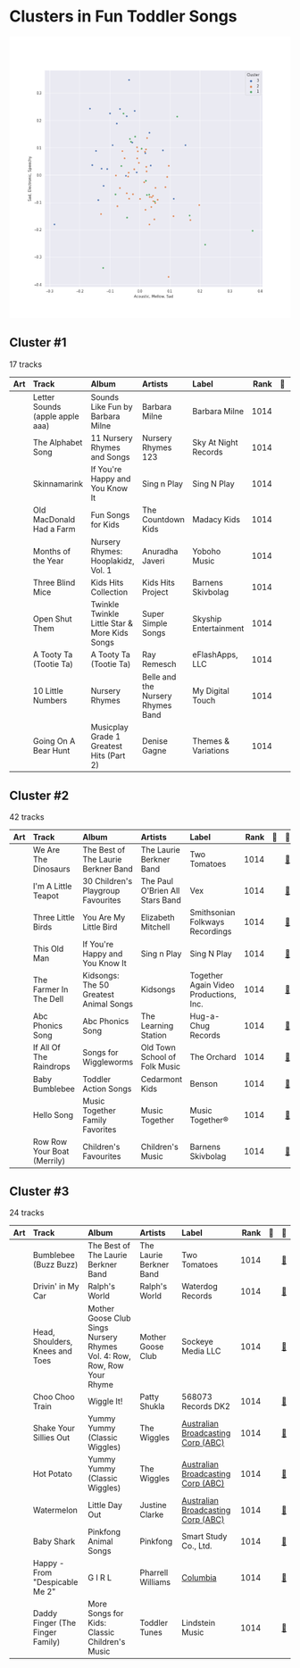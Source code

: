 # Clusters in Fun Toddler Songs 

![Comparison of Cluster](../../../images/playlists/fun_toddler_songs_/clusters/clusters_scatter.png)

## Cluster #1

17 tracks

| Art | Track | Album | Artists | Label | Rank | 💚 | 🔗 |
|:---|:---|:---|:---|:---|---:|:---|:---|
| <img src="https://i.scdn.co/image/ab67616d0000b273024d2a8b825e7bac9aeb460c" alt="" width="50" /> | Letter Sounds (apple apple aaa) | Sounds Like Fun by Barbara Milne | Barbara Milne | Barbara Milne | 1014 | | [🔗](https://open.spotify.com/track/0mSs7n2iFEfoONUCWoZfDl) |
| <img src="https://i.scdn.co/image/ab67616d0000b273374947dbb95010fd96b45a8a" alt="" width="50" /> | The Alphabet Song | 11 Nursery Rhymes and Songs | Nursery Rhymes 123 | Sky At Night Records | 1014 | | [🔗](https://open.spotify.com/track/3AKptVSm0UdJvzALA4ioAn) |
| <img src="https://i.scdn.co/image/ab67616d0000b273d43d503db3d6dd15127b403a" alt="" width="50" /> | Skinnamarink | If You're Happy and You Know It | Sing n Play | Sing N Play | 1014 | | [🔗](https://open.spotify.com/track/3qZjcQSjTL1sXvCghKeLb2) |
| <img src="https://i.scdn.co/image/ab67616d0000b273a6079f689f4f8f2dae7e1b4a" alt="" width="50" /> | Old MacDonald Had a Farm | Fun Songs for Kids | The Countdown Kids | Madacy Kids | 1014 | | [🔗](https://open.spotify.com/track/2tGgIA04KdLTRRGY5Ndw5w) |
| <img src="https://i.scdn.co/image/ab67616d0000b2734410bfa955dff7a3bf84dc78" alt="" width="50" /> | Months of the Year | Nursery Rhymes: Hooplakidz, Vol. 1 | Anuradha Javeri | Yoboho Music | 1014 | | [🔗](https://open.spotify.com/track/29xVFbFlteivgkDHG15BpO) |
| <img src="https://i.scdn.co/image/ab67616d0000b273648517235abb8c05b1b1af3e" alt="" width="50" /> | Three Blind Mice | Kids Hits Collection | Kids Hits Project | Barnens Skivbolag | 1014 | | [🔗](https://open.spotify.com/track/30KpWHztqavXKbJYnusL9u) |
| <img src="https://i.scdn.co/image/ab67616d0000b2734062dcfa17a0b15cdbfc9d50" alt="" width="50" /> | Open Shut Them | Twinkle Twinkle Little Star & More Kids Songs | Super Simple Songs | Skyship Entertainment | 1014 | | [🔗](https://open.spotify.com/track/2NtrTPwgjK6nLefb8icrue) |
| <img src="https://i.scdn.co/image/ab67616d0000b27377a274592dfe888f5d0d91b7" alt="" width="50" /> | A Tooty Ta (Tootie Ta) | A Tooty Ta (Tootie Ta) | Ray Remesch | eFlashApps, LLC | 1014 | | [🔗](https://open.spotify.com/track/40aF8upN1GeHQCcNFlDT9J) |
| <img src="https://i.scdn.co/image/ab67616d0000b273f920b73d9bd1d38284913976" alt="" width="50" /> | 10 Little Numbers | Nursery Rhymes | Belle and the Nursery Rhymes Band | My Digital Touch | 1014 | | [🔗](https://open.spotify.com/track/4ESxsb4EVn7xGmJPsEN7wr) |
| <img src="https://i.scdn.co/image/ab67616d0000b273d80bd51eba94b296fc693108" alt="" width="50" /> | Going On A Bear Hunt | Musicplay Grade 1 Greatest Hits (Part 2) | Denise Gagne | Themes & Variations | 1014 | | [🔗](https://open.spotify.com/track/4bhX85fxOd0E2UtOJcg7TN) |
## Cluster #2

42 tracks

| Art | Track | Album | Artists | Label | Rank | 💚 | 🔗 |
|:---|:---|:---|:---|:---|---:|:---|:---|
| <img src="https://i.scdn.co/image/ab67616d0000b27315da17f21f746eefc8c7265b" alt="" width="50" /> | We Are The Dinosaurs | The Best of The Laurie Berkner Band | The Laurie Berkner Band | Two Tomatoes | 1014 | | [🔗](https://open.spotify.com/track/1FmJtqPzqoh9FydgLvFcXR) |
| <img src="https://i.scdn.co/image/ab67616d0000b273ee857d39aa55c1a3123848e9" alt="" width="50" /> | I'm A Little Teapot | 30 Children's Playgroup Favourites | The Paul O'Brien All Stars Band | Vex | 1014 | | [🔗](https://open.spotify.com/track/09e9gkRHVf8xQHy3dQ1fO8) |
| <img src="https://i.scdn.co/image/ab67616d0000b2732e98ac353bde1480e5be8721" alt="" width="50" /> | Three Little Birds | You Are My Little Bird | Elizabeth Mitchell | Smithsonian Folkways Recordings | 1014 | | [🔗](https://open.spotify.com/track/4Rs7nQW8DxBlyBpetWdkyI) |
| <img src="https://i.scdn.co/image/ab67616d0000b273d43d503db3d6dd15127b403a" alt="" width="50" /> | This Old Man | If You're Happy and You Know It | Sing n Play | Sing N Play | 1014 | | [🔗](https://open.spotify.com/track/4oU7XJPdXtVfNvWrIdRRoT) |
| <img src="https://i.scdn.co/image/ab67616d0000b27373faccd9bf217d899d34a273" alt="" width="50" /> | The Farmer In The Dell | Kidsongs: The 50 Greatest Animal Songs | Kidsongs | Together Again Video Productions, Inc. | 1014 | | [🔗](https://open.spotify.com/track/1srbiAU0RloE9PtSGGXmTQ) |
| <img src="https://i.scdn.co/image/ab67616d0000b273bbc2c30740cdaf0f294a786f" alt="" width="50" /> | Abc Phonics Song | Abc Phonics Song | The Learning Station | Hug-a-Chug Records | 1014 | | [🔗](https://open.spotify.com/track/6C0KJ9MMjL4G3FkkpUSQph) |
| <img src="https://i.scdn.co/image/ab67616d0000b273e3caaf7f5b105c98e1d400f1" alt="" width="50" /> | If All Of The Raindrops | Songs for Wiggleworms | Old Town School of Folk Music | The Orchard | 1014 | | [🔗](https://open.spotify.com/track/5POM2lseA6sONqP0O9pxWC) |
| <img src="https://i.scdn.co/image/ab67616d0000b27372444ddcc6bcf20f45c76a81" alt="" width="50" /> | Baby Bumblebee | Toddler Action Songs | Cedarmont Kids | Benson | 1014 | | [🔗](https://open.spotify.com/track/5nyiCpT9umyu8ChSDofeVg) |
| <img src="https://i.scdn.co/image/ab67616d0000b273c0dbda78591899579d2c9f7c" alt="" width="50" /> | Hello Song | Music Together Family Favorites | Music Together | Music Together® | 1014 | | [🔗](https://open.spotify.com/track/5tchXfzE9ktj1bSxmgPlDG) |
| <img src="https://i.scdn.co/image/ab67616d0000b273a867b723bb69f302ee08ae92" alt="" width="50" /> | Row Row Your Boat (Merrily) | Children's Favourites | Children's Music | Barnens Skivbolag | 1014 | | [🔗](https://open.spotify.com/track/6rup3MnFORKLyVwn10k2uO) |
## Cluster #3

24 tracks

| Art | Track | Album | Artists | Label | Rank | 💚 | 🔗 |
|:---|:---|:---|:---|:---|---:|:---|:---|
| <img src="https://i.scdn.co/image/ab67616d0000b27315da17f21f746eefc8c7265b" alt="" width="50" /> | Bumblebee (Buzz Buzz) | The Best of The Laurie Berkner Band | The Laurie Berkner Band | Two Tomatoes | 1014 | | [🔗](https://open.spotify.com/track/7wmLqSbHSmUzhqXRVqADnq) |
| <img src="https://i.scdn.co/image/ab67616d0000b273240bd30355c4a91793e81f49" alt="" width="50" /> | Drivin' in My Car | Ralph's World | Ralph's World | Waterdog Records | 1014 | | [🔗](https://open.spotify.com/track/0oFzsGRIzjGaHfTZTSCBlW) |
| <img src="https://i.scdn.co/image/ab67616d0000b273f73e9ac8e2bfcd29de478a5b" alt="" width="50" /> | Head, Shoulders, Knees and Toes | Mother Goose Club Sings Nursery Rhymes Vol. 4: Row, Row, Row Your Rhyme | Mother Goose Club | Sockeye Media LLC | 1014 | | [🔗](https://open.spotify.com/track/2qKrxtkIuCOyE66TAunMXx) |
| <img src="https://i.scdn.co/image/ab67616d0000b27340d558d041fba6cb638f2da7" alt="" width="50" /> | Choo Choo Train | Wiggle It! | Patty Shukla | 568073 Records DK2 | 1014 | | [🔗](https://open.spotify.com/track/1V04M7wFRFxzDlcjChlLsh) |
| <img src="https://i.scdn.co/image/ab67616d0000b273687e08fc0fdf2e7a72d53db8" alt="" width="50" /> | Shake Your Sillies Out | Yummy Yummy (Classic Wiggles) | The Wiggles | [Australian Broadcasting Corp (ABC)](../../../../labels/australian_broadcasting_corp_(abc)) | 1014 | | [🔗](https://open.spotify.com/track/2p5ChL6v6XQKg1taVNd6aB) |
| <img src="https://i.scdn.co/image/ab67616d0000b273687e08fc0fdf2e7a72d53db8" alt="" width="50" /> | Hot Potato | Yummy Yummy (Classic Wiggles) | The Wiggles | [Australian Broadcasting Corp (ABC)](../../../../labels/australian_broadcasting_corp_(abc)) | 1014 | | [🔗](https://open.spotify.com/track/6YfgINyGYB76E8dZygu4XO) |
| <img src="https://i.scdn.co/image/ab67616d0000b273a80af593612dc1ffca3c02f3" alt="" width="50" /> | Watermelon | Little Day Out | Justine Clarke | [Australian Broadcasting Corp (ABC)](../../../../labels/australian_broadcasting_corp_(abc)) | 1014 | | [🔗](https://open.spotify.com/track/4zR7Vs5v3AmgBrO9fEoSs2) |
| <img src="https://i.scdn.co/image/ab67616d0000b27311723f2867f29b2134ae47e4" alt="" width="50" /> | Baby Shark | Pinkfong Animal Songs | Pinkfong | Smart Study Co., Ltd. | 1014 | | [🔗](https://open.spotify.com/track/5ygDXis42ncn6kYG14lEVG) |
| <img src="https://i.scdn.co/image/ab67616d0000b273e8107e6d9214baa81bb79bba" alt="" width="50" /> | Happy - From "Despicable Me 2" | G I R L | Pharrell Williams | [Columbia](../../../../labels/columbia) | 1014 | | [🔗](https://open.spotify.com/track/60nZcImufyMA1MKQY3dcCH) |
| <img src="https://i.scdn.co/image/ab67616d0000b2730143fb7ea0ba17925f883503" alt="" width="50" /> | Daddy Finger (The Finger Family) | More Songs for Kids: Classic Children's Music | Toddler Tunes | Lindstein Music | 1014 | | [🔗](https://open.spotify.com/track/7ps7z3HNmjHWNS9kzNjle2) |